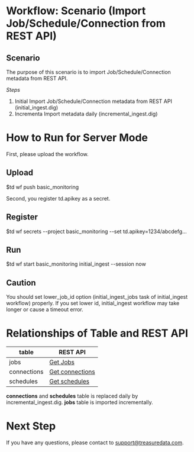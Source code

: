 # Workflow: Scenario (Import Job/Schedule/Connection from REST API)

## Scenario

The purpose of this scenario is to import Job/Schedule/Connection metadata from REST API.

*Steps*
1. Initial Import Job/Schedule/Connection metadata from REST API (initial_ingest.dig)
2. Incrementa Import metadata daily (incremental_ingest.dig)

# How to Run for Server Mode

First, please upload the workflow.

## Upload
  $td wf push basic_monitoring

Second, you register td.apikey as a secret.

## Register
  $td wf secrets --project basic_monitoring --set td.apikey=1234/abcdefg...

## Run
  $td wf start basic_monitoring initial_ingest --session now

## Caution
  You should set lower_job_id option (initial_ingest_jobs task of initial_ingest workflow) properly.
  If you set lower id, initial_ingest workflow may take longer or cause a timeout error.

# Relationships of Table and REST API

| table | REST API|
| ----- | --------|
| jobs  | [Get Jobs](https://api-docs.treasuredata.com/pages/td-api/tag/Jobs/#tag/Jobs/operation/getJobs) |
| connections | [Get connections](https://api-docs.treasuredata.com/pages/td-api/tag/Connections/#tag/Connections/operation/getConnections) |
| schedules | [Get schedules](https://api-docs.treasuredata.com/pages/td-api/tag/Schedules/#tag/Schedules/operation/getSchedules) |

**connections** and **schedules** table is replaced daily by incremental_ingest.dig.
**jobs** table is imported incrementally.

# Next Step
If you have any questions, please contact to support@treasuredata.com.
